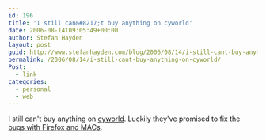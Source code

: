 ```yaml
---
id: 196
title: 'I still can&#8217;t buy anything on cyworld'
date: 2006-08-14T09:05:49+00:00
author: Stefan Hayden
layout: post
guid: http://www.stefanhayden.com/blog/2006/08/14/i-still-cant-buy-anything-on-cyworld/
permalink: /2006/08/14/i-still-cant-buy-anything-on-cyworld/
Post:
  - link
categories:
  - personal
  - web
---
```

I still can't buy anything on <a href="http://us.cyworld.com/">cyworld</a>. Luckily they've promised to fix the <a href="http://us.cyworld.com/main/notice_view.php?postid=129&section_type=0">bugs with Firefox and MACs</a>.